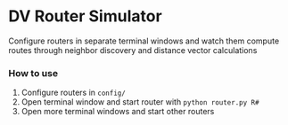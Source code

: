 # DV Router Simulator
Configure routers in separate terminal windows and watch them compute routes through neighbor discovery and distance vector calculations

### How to use
1. Configure routers in `config/`
2. Open terminal window and start router with `python router.py R#`
3. Open more terminal windows and start other routers

